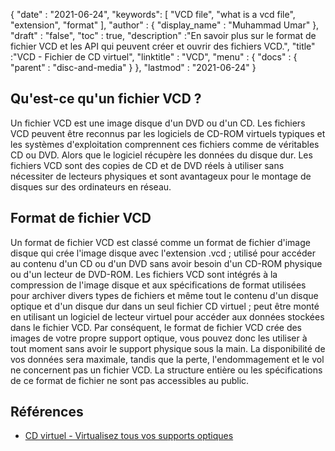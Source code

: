 {
  "date" : "2021-06-24",
  "keywords": [ "VCD file", "what is a vcd file", "extension", "format" ],
  "author" : {
    "display_name" : "Muhammad Umar"
},
  "draft" : "false",
   "toc" : true,
  "description" :"En savoir plus sur le format de fichier VCD et les API qui peuvent créer et ouvrir des fichiers VCD.",
  "title" :"VCD - Fichier de CD virtuel",
  "linktitle" : "VCD",
  "menu" : {
    "docs" : {
      "parent" : "disc-and-media"
}
},
  "lastmod" : "2021-06-24"
}

## Qu'est-ce qu'un fichier VCD ?
Un fichier VCD est une image disque d'un DVD ou d'un CD. Les fichiers VCD peuvent être reconnus par les logiciels de CD-ROM virtuels typiques et les systèmes d'exploitation comprennent ces fichiers comme de véritables CD ou DVD. Alors que le logiciel récupère les données du disque dur. Les fichiers VCD sont des copies de CD et de DVD réels à utiliser sans nécessiter de lecteurs physiques et sont avantageux pour le montage de disques sur des ordinateurs en réseau.

## Format de fichier VCD
Un format de fichier VCD est classé comme un format de fichier d'image disque qui crée l'image disque avec l'extension .vcd ; utilisé pour accéder au contenu d'un CD ou d'un DVD sans avoir besoin d'un CD-ROM physique ou d'un lecteur de DVD-ROM. Les fichiers VCD sont intégrés à la compression de l'image disque et aux spécifications de format utilisées pour archiver divers types de fichiers et même tout le contenu d'un disque optique et d'un disque dur dans un seul fichier CD virtuel ; peut être monté en utilisant un logiciel de lecteur virtuel pour accéder aux données stockées dans le fichier VCD. Par conséquent, le format de fichier VCD crée des images de votre propre support optique, vous pouvez donc les utiliser à tout moment sans avoir le support physique sous la main. La disponibilité de vos données sera maximale, tandis que la perte, l'endommagement et le vol ne concernent pas un fichier VCD. La structure entière ou les spécifications de ce format de fichier ne sont pas accessibles au public.






## Références

* [CD virtuel - Virtualisez tous vos supports optiques](https://www.virtualcd-online.com/)



